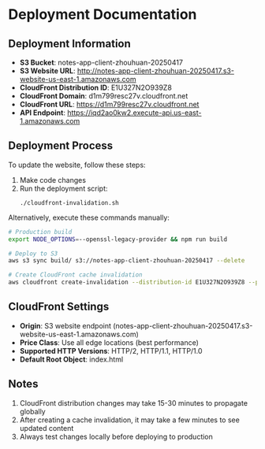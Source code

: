 # Deployment Documentation

## Deployment Information

- **S3 Bucket**: notes-app-client-zhouhuan-20250417
- **S3 Website URL**: http://notes-app-client-zhouhuan-20250417.s3-website-us-east-1.amazonaws.com
- **CloudFront Distribution ID**: E1U327N2O939Z8
- **CloudFront Domain**: d1m799resc27v.cloudfront.net
- **CloudFront URL**: https://d1m799resc27v.cloudfront.net
- **API Endpoint**: https://iqd2ao0kw2.execute-api.us-east-1.amazonaws.com

## Deployment Process

To update the website, follow these steps:

1. Make code changes
2. Run the deployment script:
   ```
   ./cloudfront-invalidation.sh
   ```

Alternatively, execute these commands manually:

```bash
# Production build
export NODE_OPTIONS=--openssl-legacy-provider && npm run build

# Deploy to S3
aws s3 sync build/ s3://notes-app-client-zhouhuan-20250417 --delete

# Create CloudFront cache invalidation
aws cloudfront create-invalidation --distribution-id E1U327N2O939Z8 --paths "/*"
```

## CloudFront Settings

- **Origin**: S3 website endpoint (notes-app-client-zhouhuan-20250417.s3-website-us-east-1.amazonaws.com)
- **Price Class**: Use all edge locations (best performance)
- **Supported HTTP Versions**: HTTP/2, HTTP/1.1, HTTP/1.0
- **Default Root Object**: index.html

## Notes

1. CloudFront distribution changes may take 15-30 minutes to propagate globally
2. After creating a cache invalidation, it may take a few minutes to see updated content
3. Always test changes locally before deploying to production 